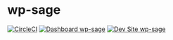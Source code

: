 # wp-sage

[![CircleCI](https://circleci.com/gh/mostafizpantheon/wp-sage.svg?style=shield)](https://circleci.com/gh/mostafizpantheon/wp-sage)
[![Dashboard wp-sage](https://img.shields.io/badge/dashboard-wp_sage-yellow.svg)](https://dashboard.pantheon.io/sites/f6a4c3a9-f89f-4651-8337-d21256672f84#dev/code)
[![Dev Site wp-sage](https://img.shields.io/badge/site-wp_sage-blue.svg)](http://dev-wp-sage.pantheonsite.io/)